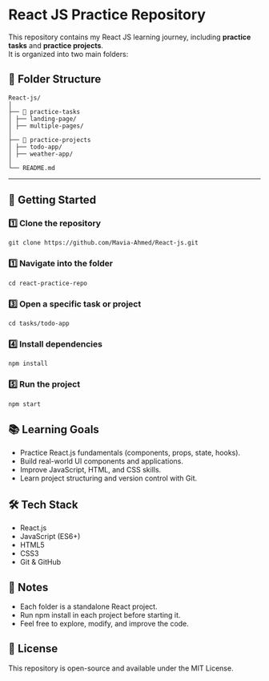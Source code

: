 # React JS Practice Repository

This repository contains my React JS learning journey, including **practice tasks** and **practice projects**.  
It is organized into two main folders:

## 📂 Folder Structure
```
React-js/
│
├── 📁 practice-tasks
│ ├── landing-page/
│ ├── multiple-pages/
│
├── 📁 practice-projects
│ ├── todo-app/
│ ├── weather-app/
│
└── README.md
```

---

## 🚀 Getting Started

### 1️⃣ Clone the repository
```
git clone https://github.com/Mavia-Ahmed/React-js.git
```

### 1️⃣ Navigate into the folder
```
cd react-practice-repo
```

### 3️⃣ Open a specific task or project
```
cd tasks/todo-app
```

### 4️⃣ Install dependencies
```
npm install
```

### 5️⃣ Run the project
```
npm start
```



## 📚 Learning Goals
- Practice React.js fundamentals (components, props, state, hooks).
- Build real-world UI components and applications.
- Improve JavaScript, HTML, and CSS skills.
- Learn project structuring and version control with Git.



## 🛠 Tech Stack
- React.js
- JavaScript (ES6+)
- HTML5
- CSS3
- Git & GitHub



## 📌 Notes
- Each folder is a standalone React project.
- Run npm install in each project before starting it.
- Feel free to explore, modify, and improve the code.



## 📜 License
This repository is open-source and available under the MIT License.
